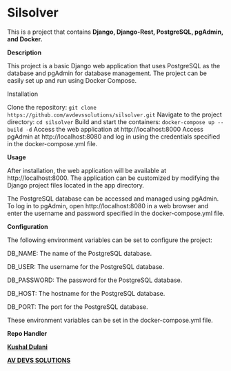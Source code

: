 #  Silsolver

This is a project that contains **Django, Django-Rest, PostgreSQL, pgAdmin, and Docker.**

**Description**

This project is a basic Django web application that uses PostgreSQL as the database and pgAdmin for database management. The project can be easily set up and run using Docker Compose.

Installation

Clone the repository:
`git clone https://github.com/avdevssolutions/silsolver.git`
Navigate to the project directory:
`cd silsolver`
Build and start the containers:
`docker-compose up --build -d`
Access the web application at http://localhost:8000
Access pgAdmin at http://localhost:8080 and log in using the credentials specified in the docker-compose.yml file.

**Usage**

After installation, the web application will be available at http://localhost:8000.
The application can be customized by modifying the Django project files located in the app directory.

The PostgreSQL database can be accessed and managed using pgAdmin.
To log in to pgAdmin, open http://localhost:8080 in a web browser and enter the username and password specified in the docker-compose.yml file.

**Configuration**

The following environment variables can be set to configure the project:

DB_NAME: The name of the PostgreSQL database.

DB_USER: The username for the PostgreSQL database.

DB_PASSWORD: The password for the PostgreSQL database.

DB_HOST: The hostname for the PostgreSQL database.

DB_PORT: The port for the PostgreSQL database.

These environment variables can be set in the docker-compose.yml file.

**Repo Handler**

[**Kushal Dulani**](https://www.linkedin.com/in/kushaldulani/)

[**AV DEVS SOLUTIONS**](https://www.linkedin.com/company/avdevs/)

